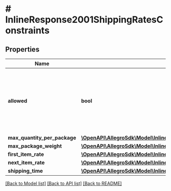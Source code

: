 # # InlineResponse2001ShippingRatesConstraints

## Properties

Name | Type | Description | Notes
------------ | ------------- | ------------- | -------------
**allowed** | **bool** | Indicates whether delivery method can be used when adding or modifying shipping rates. | [optional]
**max_quantity_per_package** | [**\OpenAPI\AllegroSdk\Model\InlineResponse2001ShippingRatesConstraintsMaxQuantityPerPackage**](InlineResponse2001ShippingRatesConstraintsMaxQuantityPerPackage.md) |  | [optional]
**max_package_weight** | [**\OpenAPI\AllegroSdk\Model\InlineResponse2001ShippingRatesConstraintsMaxPackageWeight**](InlineResponse2001ShippingRatesConstraintsMaxPackageWeight.md) |  | [optional]
**first_item_rate** | [**\OpenAPI\AllegroSdk\Model\InlineResponse2001ShippingRatesConstraintsFirstItemRate**](InlineResponse2001ShippingRatesConstraintsFirstItemRate.md) |  | [optional]
**next_item_rate** | [**\OpenAPI\AllegroSdk\Model\InlineResponse2001ShippingRatesConstraintsNextItemRate**](InlineResponse2001ShippingRatesConstraintsNextItemRate.md) |  | [optional]
**shipping_time** | [**\OpenAPI\AllegroSdk\Model\InlineResponse2001ShippingRatesConstraintsShippingTime**](InlineResponse2001ShippingRatesConstraintsShippingTime.md) |  | [optional]

[[Back to Model list]](../../README.md#models) [[Back to API list]](../../README.md#endpoints) [[Back to README]](../../README.md)
